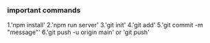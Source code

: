 ### important commands 

1.'npm install'
2.'npm run server'
3.'git init'
4.'git add'
5.'git commit -m "message"'
6.'git push -u origin main' or 'git push'
